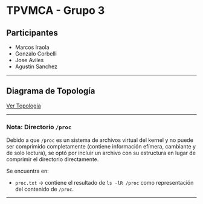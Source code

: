 # TPVMCA - Grupo 3

## Participantes
- Marcos Iraola
- Gonzalo Corbelli
- Jose Aviles
- Agustin Sanchez

---

## Diagrama de Topología

[Ver Topología]([https://marcosiraola.github.io/TPVMCA/TopologiaProyecto.png](https://marcosiraola.github.io/TPVMCA-Grupo-3/TopologiaProyecto.png))

---

### Nota: Directorio `/proc`

Debido a que `/proc` es un sistema de archivos virtual del kernel y no puede ser comprimido completamente (contiene información efímera, cambiante y de solo lectura), se optó por incluir un archivo con su estructura en lugar de comprimir el directorio directamente.

Se encuentra en:
- `proc.txt` → contiene el resultado de `ls -lR /proc` como representación del contenido de `/proc`.

---

